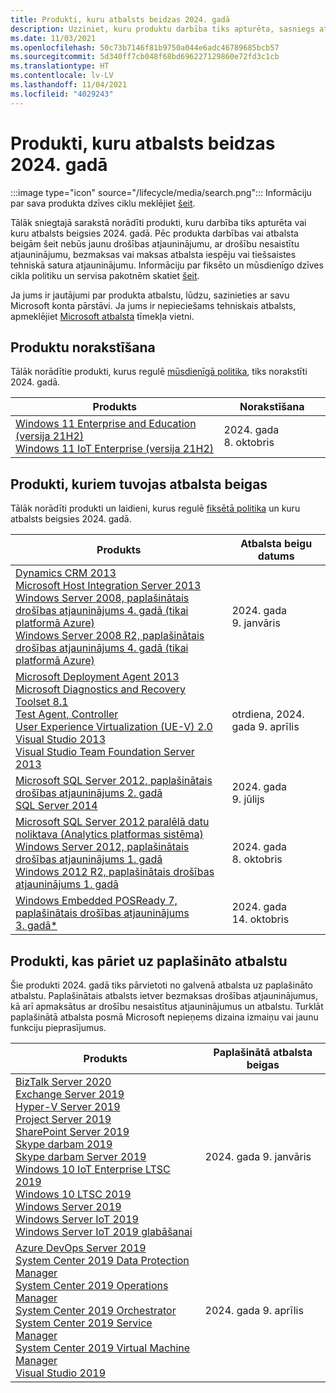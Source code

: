 ```yaml
---
title: Produkti, kuru atbalsts beidzas 2024. gadā
description: Uzziniet, kuru produktu darbība tiks apturēta, sasniegs atbalsta beigas vai pāries no galvenā atbalsta uz paplašināto atbalstu 2024. gadā.
ms.date: 11/03/2021
ms.openlocfilehash: 50c73b7146f81b9750a044e6adc46789685bcb57
ms.sourcegitcommit: 5d340ff7cb048f68bd696227129860e72fd3c1cb
ms.translationtype: HT
ms.contentlocale: lv-LV
ms.lasthandoff: 11/04/2021
ms.locfileid: "4029243"
---
```

# <a name="products-ending-support-in-2024"></a>Produkti, kuru atbalsts beidzas 2024. gadā

:::image type="icon" source="/lifecycle/media/search.png":::
Informāciju par sava produkta dzīves ciklu meklējiet [šeit](/lifecycle/products/).

Tālāk sniegtajā sarakstā norādīti produkti, kuru darbība tiks apturēta vai kuru atbalsts beigsies 2024. gadā. Pēc produkta darbības vai atbalsta beigām šeit nebūs jaunu drošības atjauninājumu, ar drošību nesaistītu atjauninājumu, bezmaksas vai maksas atbalsta iespēju vai tiešsaistes tehniskā satura atjauninājumu. Informāciju par fiksēto un mūsdienīgo dzīves cikla politiku un servisa pakotnēm skatiet [šeit](/lifecycle/overview/product-end-of-support-overview).

Ja jums ir jautājumi par produkta atbalstu, lūdzu, sazinieties ar savu Microsoft konta pārstāvi. Ja jums ir nepieciešams tehniskais atbalsts, apmeklējiet [Microsoft atbalsta](https://support.microsoft.com/contactus/?ws=support) tīmekļa vietni.

## <a name="product-retirements"></a>Produktu norakstīšana

Tālāk norādītie produkti, kurus regulē [mūsdienīgā politika](/lifecycle/policies/modern), tiks norakstīti 2024. gadā.

| Produkts | Norakstīšana |
| --- | --- |
| [Windows 11 Enterprise and Education (versija 21H2)](/lifecycle/products/windows-11-enterprise-and-education-version-21h2?branch=live)<br>[Windows 11 IoT Enterprise (versija 21H2)](/lifecycle/products/windows-11-iot-enterprise-version-21h2?branch=live)<br> | 2024. gada 8. oktobris |




## <a name="products-reaching-end-of-support"></a>Produkti, kuriem tuvojas atbalsta beigas

Tālāk norādīti produkti un laidieni, kurus regulē [fiksētā politika](/lifecycle/policies/fixed) un kuru atbalsts beigsies 2024. gadā.

| Produkts | Atbalsta beigu datums |
| --- | --- |
| [Dynamics CRM 2013](/lifecycle/products/dynamics-crm-2013?branch=live)<br>[Microsoft Host Integration Server 2013](/lifecycle/products/microsoft-host-integration-server-2013?branch=live)<br>[Windows Server 2008, paplašinātais drošības atjauninājums 4. gadā (tikai platformā Azure)](/lifecycle/products/windows-server-2008?branch=live)<br>[Windows Server 2008 R2, paplašinātais drošības atjauninājums 4. gadā (tikai platformā Azure)](/lifecycle/products/windows-server-2008-r2?branch=live)<br> | 2024. gada 9. janvāris |
| [Microsoft Deployment Agent 2013](/lifecycle/products/microsoft-deployment-agent-2013?branch=live)<br>[Microsoft Diagnostics and Recovery Toolset 8.1](/lifecycle/products/microsoft-diagnostics-and-recovery-toolset-81?branch=live)<br>[Test Agent, Controller](/lifecycle/products/test-agent-controller?branch=live)<br>[User Experience Virtualization (UE-V) 2.0](/lifecycle/products/user-experience-virtualization-uev-20?branch=live)<br>[Visual Studio 2013](/lifecycle/products/visual-studio-2013?branch=live)<br>[Visual Studio Team Foundation Server 2013](/lifecycle/products/visual-studio-team-foundation-server-2013?branch=live)<br> | otrdiena, 2024. gada 9. aprīlis |
| [Microsoft SQL Server 2012, paplašinātais drošības atjauninājums 2. gadā](/lifecycle/products/microsoft-sql-server-2012?branch=live)<br>[SQL Server 2014](/lifecycle/products/sql-server-2014?branch=live)<br> | 2024. gada 9. jūlijs |
| [Microsoft SQL Server 2012 paralēlā datu noliktava (Analytics platformas sistēma)](/lifecycle/products/microsoft-sql-server-2012-parallel-data-warehouse-analytics-platform-system?branch=live)<br>[Windows Server 2012, paplašinātais drošības atjauninājums 1. gadā](/lifecycle/products/windows-server-2012?branch=live)<br>[Windows 2012 R2, paplašinātais drošības atjauninājums 1. gadā](/lifecycle/products/windows-server-2012-r2?branch=live)<br> | 2024. gada 8. oktobris |
| [Windows Embedded POSReady 7, paplašinātais drošības atjauninājums 3. gadā*](/lifecycle/products/windows-embedded-posready-7?branch=live)<br> | 2024. gada 14. oktobris |


## <a name="products-moving-to-extended-support"></a>Produkti, kas pāriet uz paplašināto atbalstu

Šie produkti 2024. gadā tiks pārvietoti no galvenā atbalsta uz paplašināto atbalstu. Paplašinātais atbalsts ietver bezmaksas drošības atjauninājumus, kā arī apmaksātus ar drošību nesaistītus atjauninājumus un atbalstu. Turklāt paplašinātā atbalsta posmā Microsoft nepieņems dizaina izmaiņu vai jaunu funkciju pieprasījumus.

| Produkts | Paplašinātā atbalsta beigas |
| --- | --- |
| [BizTalk Server 2020](/lifecycle/products/biztalk-server-2020?branch=live)<br>[Exchange Server 2019](/lifecycle/products/exchange-server-2019?branch=live)<br>[Hyper-V Server 2019](/lifecycle/products/hyperv-server-2019?branch=live)<br>[Project Server 2019](/lifecycle/products/project-server-2019?branch=live)<br>[SharePoint Server 2019](/lifecycle/products/sharepoint-server-2019?branch=live)<br>[Skype darbam 2019](/lifecycle/products/skype-for-business-2019?branch=live)<br>[Skype darbam Server 2019](/lifecycle/products/skype-for-business-server-2019?branch=live)<br>[Windows 10 IoT Enterprise LTSC 2019](/lifecycle/products/windows-10-iot-enterprise-ltsc-2019?branch=live)<br>[Windows 10 LTSC 2019 ](/lifecycle/products/windows-10-ltsc-2019?branch=live)<br>[Windows Server 2019](/lifecycle/products/windows-server-2019?branch=live)<br>[Windows Server IoT 2019](/lifecycle/products/windows-server-iot-2019?branch=live)<br>[Windows Server IoT 2019 glabāšanai](/lifecycle/products/windows-server-iot-2019-for-storage?branch=live)<br> | 2024. gada 9. janvāris |
| [Azure DevOps Server 2019](/lifecycle/products/azure-devops-server-2019?branch=live)<br>[System Center 2019 Data Protection Manager](/lifecycle/products/system-center-2019-data-protection-manager?branch=live)<br>[System Center 2019 Operations Manager](/lifecycle/products/system-center-2019-operations-manager?branch=live)<br>[System Center 2019 Orchestrator](/lifecycle/products/system-center-2019-orchestrator?branch=live)<br>[System Center 2019 Service Manager](/lifecycle/products/system-center-2019-service-manager?branch=live)<br>[System Center 2019 Virtual Machine Manager](/lifecycle/products/system-center-2019-virtual-machine-manager?branch=live)<br>[Visual Studio 2019](/lifecycle/products/visual-studio-2019?branch=live)<br> | 2024. gada 9. aprīlis |
